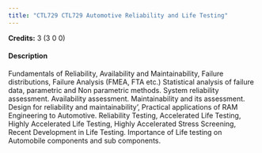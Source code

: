 ```yaml
---
title: "CTL729 CTL729 Automotive Reliability and Life Testing"
---
```

**Credits:** 3 (3 0 0)

#### Description
Fundamentals of Reliability, Availability and Maintainability, Failure distributions, Failure Analysis (FMEA, FTA etc.) Statistical analysis of failure data, parametric and Non parametric methods. System reliability assessment. Availability assessment. Maintainability and its assessment. Design for reliability and maintainability’, Practical applications of RAM Engineering to Automotive. Reliability Testing, Accelerated Life Testing, Highly Accelerated Life Testing, Highly Accelerated Stress Screening, Recent Development in Life Testing. Importance of Life testing on Automobile components and sub components.
